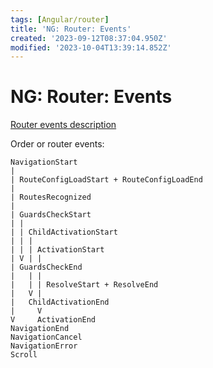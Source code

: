 ```yaml
---
tags: [Angular/router]
title: 'NG: Router: Events'
created: '2023-09-12T08:37:04.950Z'
modified: '2023-10-04T13:39:14.852Z'
---
```


# NG: Router: Events

[Router events description](https://angular.io/guide/router-reference#router-events)

Order or router events:
```
NavigationStart
|
| RouteConfigLoadStart + RouteConfigLoadEnd
|
| RoutesRecognized
|
| GuardsCheckStart
| |
| | ChildActivationStart
| | |
| | | ActivationStart
| V | |
| GuardsCheckEnd
|   | | 
|   | | ResolveStart + ResolveEnd
|   V |
|   ChildActivationEnd
|     V
V     ActivationEnd
NavigationEnd
NavigationCancel
NavigationError
Scroll

```
